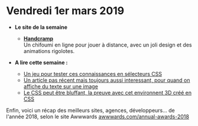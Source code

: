 Vendredi 1er mars 2019
===========================

- **Le site de la semaine**
   + **[Handcramp](https://www.handcramp.lol/)**  
    Un chifoumi en ligne pour jouer à distance, avec un joli design et des animations rigolotes. 

    
- **A lire cette semaine :**
    + [Un jeu pour tester ces connaissances en sélecteurs CSS](https://frontend30.com/css-selectors-cheatsheet/)  
    + [Un article pas récent mais toujours aussi interessant, pour quand on affiche du texte sur une image](https://css-tricks.com/methods-contrasting-text-backgrounds/)
    + [Le CSS peut être bluffant, la preuve avec cet environnent 3D créé en CSS](https://keithclark.co.uk/labs/css-fps/nojs/)
    
Enfin, voici un récap des meilleurs sites, agences, développeurs... de l'année 2018, selon le site Awwwards [awwwards.com/annual-awards-2018](https://www.awwwards.com/annual-awards-2018/)
